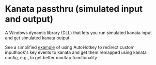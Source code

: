 # Kanata passthru (simulated input and output)

A Windows dynamic library (DLL) that lets you run simulated kanata input and get simulated kanata output.

See a simplified [example](./../docs/simulated_passthru_ahk/) of using AutoHotkey to redirect custom inputhook's key events to kanata and get them remapped using kanata config, e.g., to get better modtap functionality
